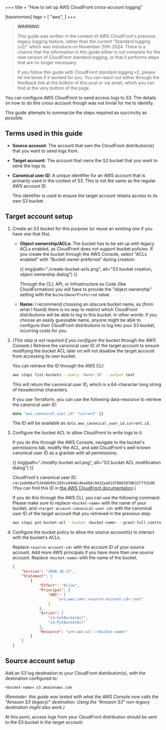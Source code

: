 +++
title = "How to set up AWS CloudFront cross-account logging"

[taxonomies]
tags = [
    "aws",
]
+++

> _**WARNING:**_
>
> This guide was written in the context of AWS CloudFront's previous legacy logging feature, rather than the current "Standard logging (v2)" which was introduce on November 20th 2024.
> There is a chance that the information in this guide either is not complete for the new version of CloudFront standard logging, or that it performs steps that are no longer necessary.
>
> If you follow this guide with CloudFront standard logging v2, please let me know if it worked for you.
> You can reach out either through the feedback link at the bottom of this post or via email, which you can find at the very bottom of the page.

You can configure AWS CloudFront to send access logs to S3.
The details on how to do this cross-account though was not trivial for me to identify.

This guide attempts to summarize the steps required as succinctly as possible.

## Terms used in this guide

* **Source account**: The account that own the CloudFront distribution(s) that you want to send logs from.
* **Target account**: The account that owns the S3 bucket that you want to send the logs to.
* **Canonical user ID**: A unique identifier for an AWS account that is primarily used in the context of S3.
This is not the same as the regular AWS account ID.

    This identifier is used to ensure the target account retains access to its own S3 bucket.

## Target account setup

1. Create an S3 bucket for this purpose (or reuse an existing one if you have one that fits).

    * **Object ownership/ACLs:** The bucket has to be set up with legacy ACLs enabled, as CloudFront does not support bucket policies.
    If you create the bucket through the AWS Console, select "ACLs enabled" with "Bucket owner preferred" during creation:

        {{ img(path="./create-bucket-acls.png", alt="S3 bucket creation, object ownership dialog") }}

        Through the CLI, API, or Infrastructure as Code (like CloudFormation) you will have to provide the "object ownership" setting with the `BucketOwnerPreferred` value.

    * **Name:** I recommend choosing an obscure bucket name, as (from what I found) there is no way to restrict which CloudFront distributions will be able to log to this bucket.
    In other words: if you choose an easily guessable name, anyone might be able to configure their CloudFront distributions to log into your S3 bucket, incurring costs for you.

1. _(This step is not required if you configure the bucket through the AWS Console:)_ Retrieve the canonical user ID of the target account to ensure modifying the bucket ACL later on will not disallow the target account from accessing its own bucket.

    You can retrieve the ID through the AWS CLI:

    ```sh
    aws s3api list-buckets --query 'Owner.ID' --output text
    ```

    This will return the canonical user ID, which is a 64-character long string of hexadecimal characters.

    If you use Terraform, you can use the following data-resource to retrieve the canonical user ID:

    ```tf
    data "aws_canonical_user_id" "current" {}
    ```

    The ID will be available as `data.aws_canonical_user_id.current.id`.

1. Configure the bucket ACL to allow CloudFront to write logs to it.

    If you do this through the AWS Console, navigate to the bucket's permissions tab, modify the ACL, and add CloudFront's well-known canonical user ID as a grantee with all permissions:

    {{ img(path="./modify-bucket-acl.png", alt="S3 bucket ACL modification dialog") }}

    CloudFront's canonical user ID: `c4c1ede66af53448b93c283ce9448c4ba468c9432aa01d700d3878632f77d2d0`.
    (You can find this ID in [the AWS CloudFront documentation](https://docs.aws.amazon.com/AmazonCloudFront/latest/DeveloperGuide/standard-logging-legacy-s3.html#AccessLogsBucketAndFileOwnership).)

    If you do this through the AWS CLI, you can use the following command.
    Please make sure to replace `<bucket-name>` with the name of your bucket, and `<target-account-canonical-user-id>` with the canonical user ID of the target account that you retrieved in the previous step:

    ```sh
    aws s3api put-bucket-acl --bucket <bucket-name> --grant-full-control id='id=<target-account-canonical-user-id>,id=c4c1ede66af53448b93c283ce9448c4ba468c9432aa01d700d3878632f77d2d0'
    ```

1. Configure the bucket policy to allow the source account(s) to interact with the bucket's ACLs.

    Replace `<source-account-id>` with the account ID of your source account.
    Add more AWS principals if you have more than one source account.
    Replace `<bucket-name>` with the name of the bucket.

    ```json
    {
        "Version": "2008-10-17",
        "Statement": [
            {
                "Effect": "Allow",
                "Principal": {
                    "AWS": [
                        "arn:aws:iam::<source-account-id>:root"
                    ]
                },
                "Action": [
                    "s3:GetBucketAcl",
                    "s3:PutBucketAcl"
                ],
                "Resource": "arn:aws:s3:::<bucket-name>"
            }
        ]
    }
    ```

## Source account setup

Add an S3 log destination to your CloudFront distribution(s), with the destination configured to:

```
<bucket-name>.s3.amazonaws.com
```

_(Reminder: this guide was tested with what the AWS Console now calls the "Amazon S3 (legacy)" destination. Using the "Amazon S3" non-legacy destination might also work.)_

At this point, access logs from your CloudFront distribution should be sent to the S3 bucket in the target account.
